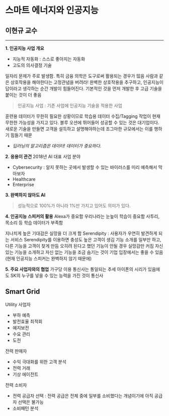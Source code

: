 # 스마트 에너지와 인공지능
## 이현규 교수

---

**1. 인공지능 사업 개요**
- 지능적 자동화 : 스스로 좋아지는 자동화
- 고도의 의사결정 기술

일자리 문제가 주로 발생함. 특히 금융
의학은 도구로써 활용되는 경우가 많음
사람과 같은 상호작용을 해야한다는 고정관념을 버려라!
완벽한 상호작용을 추구하고, 인공지능이 답이라고 생각하는 순간 개발이 힘들어진다.
기본적인 것을 먼저 개발한 후 고급 기술을 붙이는 것이 더 좋음

>인공지능 사업 : 기존 사업에 인공지능 기술을 적용한 사업

훈련용 데이터가 무한히 필요한 상황이므로 학습용 데이터 수집/Tagging 작업이 현재 무한한 가능성을 가지고 있다.
블루 오션에 뛰어들어 성공할 수 있는 것은 대기업이다.
새로운 기술을 만들면 고객을 설득하고 설명해야하는데 조그마한 규모에서는 이를 행하기 힘들기 때문

- *딥러닝의 알고리즘은 데이터! 데이터가 중요하다.*

**2. 응용이 관건**
2018년 AI 대표 사업 분야
- Cybersecurity
: 알지 못하는 곳에서 발생할 수 있는 바이러스를 미리 예측해서 막아보자
- Healthcare
- Enterprise

**3. 완벽하지 않아도 AI**
>성능적으로 100%가 아니라 1%만 가지고 있어도 의미가 있다.

**4. 인공지능 스피커의 활용**
Alexa가 중요함
우리나라는 눈높이 학습이 중요함
사투리, 목소리 등 학습 데이터가 부족함

지나치게 높은 기대감은 실망을 더 크게 함
Serendipity : 사용자가 우연히 발견하게 되는 서비스
Serendipity를 이용하면 충성도 높은 고객이 생김
기능 소개를 일부만 하고, 다른 기능을 고객이 찾게 만듬
오히려 된다고 했던 기능이 안될 경우 실망감만 커짐
자신있는 기능을 소개하고 자신 없는 기능을 조금 숨기는 것이 기업 입장에서는 좋을 수 있음(현재 인공지능 스피커는 완벽하지 않기 때문에)

**5. 주요 사업자와의 협업**
가구당 이용 통신사는 통일되는 추세 
아이폰의 시리가 있음에도 SK의 누구를 넣을 수 있는 능력을 가진 것이 통신사 

## Smart Grid
Utility 사업자 
- 부하 예측 
- 발전효율 최적회 
- 예지보전 
- 수요 관리 
- 도전 

전력 판매자 
- 수익 극대화를 위한 고객 분석 
- 전력 거래 
- 기상 에이전트 

전력 소비자 
- 전력 공급자 선택
: 전력 공급은 전체 중에 일부를 소비했다는 개념이기에 아직 공급자 선택은 불가능 
- 소비패턴 분석